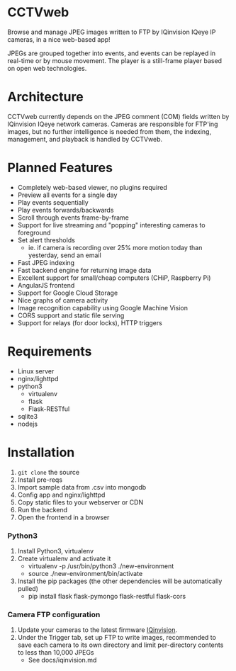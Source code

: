 CCTVweb
=======
Browse and manage JPEG images written to FTP by IQinvision IQeye IP cameras, in a nice web-based app!

JPEGs are grouped together into events, and events can be replayed in real-time or by mouse movement. The player is a still-frame player based on open web technologies.

Architecture
============
CCTVweb currently depends on the JPEG comment (COM) fields written by IQinvision IQeye network cameras. Cameras are responsible for FTP'ing images, but no further intelligence is needed from them, the indexing, management, and playback is handled by CCTVweb.

Planned Features
============
* Completely web-based viewer, no plugins required
* Preview all events for a single day
* Play events sequentially
* Play events forwards/backwards
* Scroll through events frame-by-frame
* Support for live streaming and "popping" interesting cameras to foreground
* Set alert thresholds
  * ie. if camera is recording over 25% more motion today than yesterday, send an email
* Fast JPEG indexing
* Fast backend engine for returning image data
* Excellent support for small/cheap computers (CHiP, Raspberry Pi)
* AngularJS frontend
* Support for Google Cloud Storage
* Nice graphs of camera activity
* Image recognition capability using Google Machine Vision
* CORS support and static file serving
* Support for relays (for door locks), HTTP triggers

Requirements
============
* Linux server
* nginx/lighttpd
* python3
  * virtualenv
  * flask
  * Flask-RESTful
* sqlite3
* nodejs

Installation
============
1. `git clone` the source
1. Install pre-reqs
1. Import sample data from .csv into mongodb
1. Config app and nginx/lighttpd
1. Copy static files to your webserver or CDN
6. Run the backend
7. Open the frontend in a browser

### Python3
1. Install Python3, virtualenv
2. Create virtualenv and activate it
    - virtualenv -p /usr/bin/python3 ./new-environment
    - source ./new-environment/bin/activate
3. Install the pip packages (the other dependencies will be automatically pulled)
    - pip install flask flask-pymongo flask-restful flask-cors

### Camera FTP configuration
1. Update your cameras to the latest firmware [IQinvision](http://www.iqeye.com).
2. Under the Trigger tab, set up FTP to write images, recommended to save each camera to its own directory and limit per-directory contents to less than 10,000 JPEGs
    -  See docs/iqinvision.md
